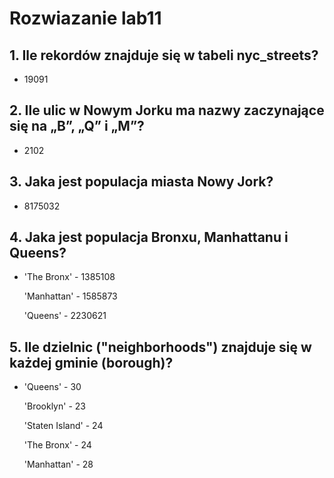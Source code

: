 # Rozwiazanie lab11

## 1. Ile rekordów znajduje się w tabeli nyc_streets?

 - 19091

## 2. Ile ulic w Nowym Jorku ma nazwy zaczynające się na „B”, „Q” i „M”?

 - 2102

## 3. Jaka jest populacja miasta Nowy Jork?

 - 8175032

## 4. Jaka jest populacja Bronxu, Manhattanu i Queens?

 -  'The Bronx' - 1385108

    'Manhattan' - 1585873
 
    'Queens'    - 2230621

## 5. Ile dzielnic ("neighborhoods") znajduje się w każdej gminie (borough)?

 -  'Queens'        - 30
 
    'Brooklyn'      - 23
 
    'Staten Island' - 24
 
    'The Bronx'     - 24
 
    'Manhattan'     - 28
